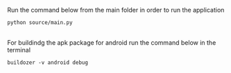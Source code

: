 Run the command below from the main folder in order to run the application
```
python source/main.py
```
\
For buildindg the apk package for android run the command below in the terminal
```
buildozer -v android debug
```
